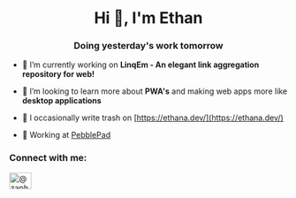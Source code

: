 <h1 align="center">Hi 👋, I'm Ethan</h1>
<h3 align="center">Doing yesterday's work tomorrow</h3>

- 🔭 I’m currently working on **LinqEm - An elegant link aggregation repository for web!**

- 🌱 I’m looking to learn more about **PWA's** and making web apps more like **desktop applications**

- 📝 I occasionally write trash on [https://ethana.dev/](https://ethana.dev/)

- 📄 Working at [PebblePad](https://www.pebblepad.co.uk/)

<h3 align="left">Connect with me:</h3>
<p align="left">
<a href="https://dev.to/@zaphod" target="blank"><img align="center" src="https://cdn.jsdelivr.net/npm/simple-icons@3.0.1/icons/dev-dot-to.svg" alt="@zaphod" height="30" width="40" /></a>
</p>
